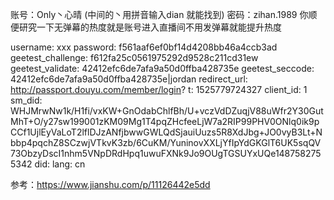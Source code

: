 账号：Only丶心晴 (中间的丶用拼音输入dian 就能找到)
密码：zihan.1989
你顺便研究一下无弹幕的热度就是账号进入直播间不用发弹幕就能提升热度



username: xxx
password: f561aaf6ef0bf14d4208bb46a4ccb3ad
geetest_challenge: f612fa25c0561975292d9528c211cd31ew
geetest_validate: 42412efc6de7afa9a50d0ffba428735e
geetest_seccode: 42412efc6de7afa9a50d0ffba428735e|jordan
redirect_url: http://passport.douyu.com/member/login?
t: 1525779724327
client_id: 1
sm_did: WHJMrwNw1k/H1fi/vxKW+GnOdabChlfBh/U+vczVdDZuqjV88uWfr2Y30GutMhT+O/y27sw199001zKM09Mg1T4pqZHcfeeLjW7a2RIP99PHV0ONlq0ik9pCCf1UjlEyVaLoT2lflDJzANfjbwwGWLQdSjauiUuzs5R8XdJbg+JO0vyB3Lt+Nbbp4pqchZ8SCzwjVTkvK3zb/6CuKM/YuninovXXLjYfIpYdGKGlT6UK5sqQV73ObzyDscI1nhm5VNpDRdHpq1uwuFXNk9Jo9OUgTGSUYxUQe1487582755342
did: 
lang: cn


参考：https://www.jianshu.com/p/11126442e5dd